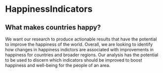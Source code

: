 # HappinessIndicators

## What makes countries happy? 

We want our research to produce actionable results that have the potential to improve the happiness of the world. Overall, we are looking to identify how changes in happiness indictors are associated with improvements in happiness for countries and broader regions. Our analysis has the potential to be used to discern which indicators should be improved to boost happiness and well-being for the people of an area. 
